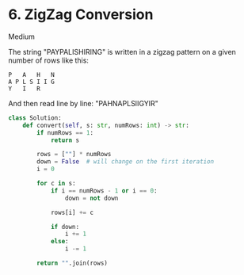 # 6. ZigZag Conversion

Medium

The string "PAYPALISHIRING" is written in a zigzag pattern on a given number of
rows like this:

```
P   A   H   N
A P L S I I G
Y   I   R
```

And then read line by line: "PAHNAPLSIIGYIR"

```python
class Solution:
    def convert(self, s: str, numRows: int) -> str:
        if numRows == 1:
            return s

        rows = [""] * numRows
        down = False  # will change on the first iteration
        i = 0

        for c in s:
            if i == numRows - 1 or i == 0:
                down = not down

            rows[i] += c

            if down:
                i += 1
            else:
                i -= 1

        return "".join(rows)
```
